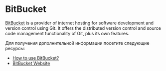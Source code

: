 # BitBucket

[BitBucket](https://bitbucket.com) is a provider of internet hosting for software development and version control using Git. It offers the distributed version control and source code management functionality of Git, plus its own features.

Для получения дополнительной информации посетите следующие ресурсы:

- [How to use BitBucket?](https://bitbucket.org/product/guides)
- [BitBucket Website](https://bitbucket.com/)
